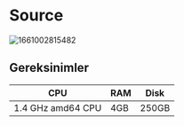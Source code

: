 # Source 

![1661002815482](https://user-images.githubusercontent.com/107190154/185748794-2c2616c5-ae6d-4123-b03b-5b6caba73e44.png)

## Gereksinimler

|      CPU        |   RAM    |  Disk    | 
|-----------------|----------|----------|
|1.4 GHz amd64 CPU|   4GB    | 250GB    |
